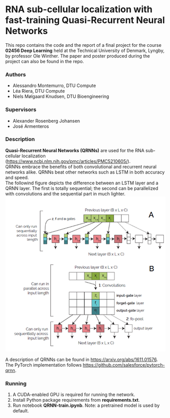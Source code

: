 # RNA sub-cellular localization with fast-training Quasi-Recurrent Neural Networks

This repo contains the code and the report of a final project for the course **02456 Deep Learning** held at the Technical University of Denmark, Lyngby, by professor Ole Winther.  The paper and poster produced during the project can also be found in the repo.

### Authors
- Alessandro Montemurro, DTU Compute
- Léa Riera, DTU Compute
- Niels Mølgaard Knudsen, DTU Bioengineering  

### Supervisors
- Alexander Rosenberg Johansen
- José Armenteros
 
 
### Description
**Quasi-Recurrent Neural Networks (QRNNs)** are used for the RNA sub-cellular localization (https://www.ncbi.nlm.nih.gov/pmc/articles/PMC5210605/).  
QRNNs embrace the benefits of both convolutional and recurrent neural networks alike. QRNNs beat other networks such as LSTM in both accuracy and speed.  
The followind figure depicts the difference between an LSTM layer and a QRNN layer. The first is totally sequential; the second can be parallelized with convolutions and the sequential part in much lighter.
![layer](https://github.com/AllenMont/qrnn-rna-localization/blob/master/img/layer.PNG)

A description of QRNNs can be found in https://arxiv.org/abs/1611.01576. The PyTorch implementation follows https://github.com/salesforce/pytorch-qrnn.

### Running
1. A CUDA-enabled GPU is required for running the network.
2. Install Python package requirements from **requirements.txt**. 
3. Run notebook **QRNN-train.ipynb**. Note: a pretrained model is used by default. 
